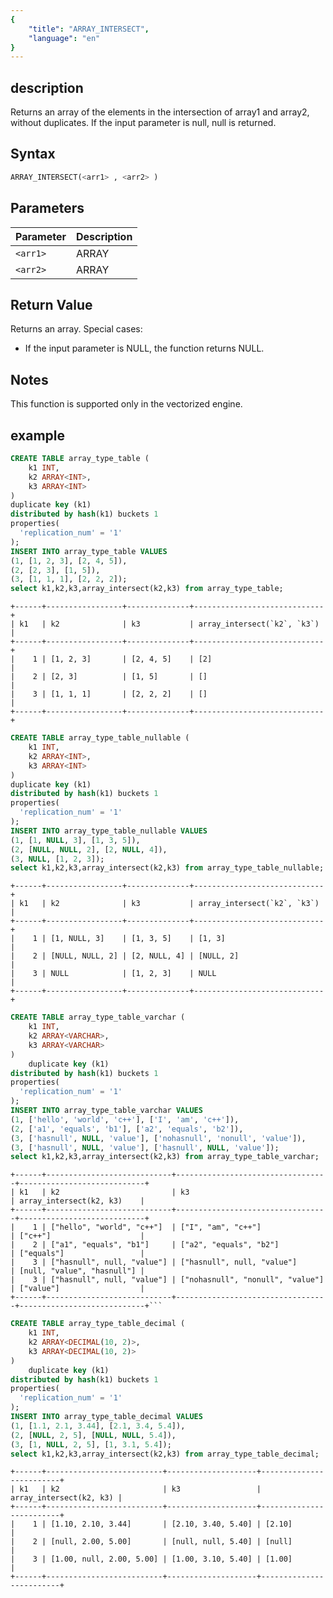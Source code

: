 ```yaml
---
{
    "title": "ARRAY_INTERSECT",
    "language": "en"
}
---
```


<!--
Licensed to the Apache Software Foundation (ASF) under one
or more contributor license agreements.  See the NOTICE file
distributed with this work for additional information
regarding copyright ownership.  The ASF licenses this file
to you under the Apache License, Version 2.0 (the
"License"); you may not use this file except in compliance
with the License.  You may obtain a copy of the License at

  http://www.apache.org/licenses/LICENSE-2.0

Unless required by applicable law or agreed to in writing,
software distributed under the License is distributed on an
"AS IS" BASIS, WITHOUT WARRANTIES OR CONDITIONS OF ANY
KIND, either express or implied.  See the License for the
specific language governing permissions and limitations
under the License.
-->

## description
Returns an array of the elements in the intersection of array1 and array2, without duplicates. If the input parameter is null, null is returned.

## Syntax
```sql
ARRAY_INTERSECT(<arr1> , <arr2> )
```

## Parameters
| Parameter | Description |
|---|---|
| `<arr1>`  | ARRAY |
| `<arr2>`  | ARRAY |

## Return Value
Returns an array. Special cases:
- If the input parameter is NULL, the function returns NULL.

## Notes

This function is supported only in the vectorized engine.

## example
```sql
CREATE TABLE array_type_table (
    k1 INT,
    k2 ARRAY<INT>,
    k3 ARRAY<INT>
)
duplicate key (k1)
distributed by hash(k1) buckets 1
properties(
  'replication_num' = '1'
);
INSERT INTO array_type_table VALUES 
(1, [1, 2, 3], [2, 4, 5]),
(2, [2, 3], [1, 5]),
(3, [1, 1, 1], [2, 2, 2]);
select k1,k2,k3,array_intersect(k2,k3) from array_type_table;
```
```text
+------+-----------------+--------------+-----------------------------+
| k1   | k2              | k3           | array_intersect(`k2`, `k3`) |
+------+-----------------+--------------+-----------------------------+
|    1 | [1, 2, 3]       | [2, 4, 5]    | [2]                         |
|    2 | [2, 3]          | [1, 5]       | []                          |
|    3 | [1, 1, 1]       | [2, 2, 2]    | []                          |
+------+-----------------+--------------+-----------------------------+
```
```sql
CREATE TABLE array_type_table_nullable (
    k1 INT,
    k2 ARRAY<INT>,
    k3 ARRAY<INT>
)
duplicate key (k1)
distributed by hash(k1) buckets 1
properties(
  'replication_num' = '1'
);
INSERT INTO array_type_table_nullable VALUES
(1, [1, NULL, 3], [1, 3, 5]),
(2, [NULL, NULL, 2], [2, NULL, 4]),
(3, NULL, [1, 2, 3]);
select k1,k2,k3,array_intersect(k2,k3) from array_type_table_nullable;
```

```text
+------+-----------------+--------------+-----------------------------+
| k1   | k2              | k3           | array_intersect(`k2`, `k3`) |
+------+-----------------+--------------+-----------------------------+
|    1 | [1, NULL, 3]    | [1, 3, 5]    | [1, 3]                      |
|    2 | [NULL, NULL, 2] | [2, NULL, 4] | [NULL, 2]                   |
|    3 | NULL            | [1, 2, 3]    | NULL                        |
+------+-----------------+--------------+-----------------------------+
```
```sql
CREATE TABLE array_type_table_varchar (
    k1 INT,
    k2 ARRAY<VARCHAR>,
    k3 ARRAY<VARCHAR>
)
    duplicate key (k1)
distributed by hash(k1) buckets 1
properties(
  'replication_num' = '1'
);
INSERT INTO array_type_table_varchar VALUES
(1, ['hello', 'world', 'c++'], ['I', 'am', 'c++']),
(2, ['a1', 'equals', 'b1'], ['a2', 'equals', 'b2']),
(3, ['hasnull', NULL, 'value'], ['nohasnull', 'nonull', 'value']),
(3, ['hasnull', NULL, 'value'], ['hasnull', NULL, 'value']);
select k1,k2,k3,array_intersect(k2,k3) from array_type_table_varchar;
```
```text
+------+----------------------------+----------------------------------+----------------------------+
| k1   | k2                         | k3                               | array_intersect(k2, k3)    |
+------+----------------------------+----------------------------------+----------------------------+
|    1 | ["hello", "world", "c++"]  | ["I", "am", "c++"]               | ["c++"]                    |
|    2 | ["a1", "equals", "b1"]     | ["a2", "equals", "b2"]           | ["equals"]                 |
|    3 | ["hasnull", null, "value"] | ["hasnull", null, "value"]       | [null, "value", "hasnull"] |
|    3 | ["hasnull", null, "value"] | ["nohasnull", "nonull", "value"] | ["value"]                  |
+------+----------------------------+----------------------------------+----------------------------+```
```
```sql
CREATE TABLE array_type_table_decimal (
    k1 INT,
    k2 ARRAY<DECIMAL(10, 2)>,
    k3 ARRAY<DECIMAL(10, 2)>
)
    duplicate key (k1)
distributed by hash(k1) buckets 1
properties(
  'replication_num' = '1'
);
INSERT INTO array_type_table_decimal VALUES
(1, [1.1, 2.1, 3.44], [2.1, 3.4, 5.4]),
(2, [NULL, 2, 5], [NULL, NULL, 5.4]),
(3, [1, NULL, 2, 5], [1, 3.1, 5.4]);
select k1,k2,k3,array_intersect(k2,k3) from array_type_table_decimal;
```
```text
+------+--------------------------+--------------------+-------------------------+
| k1   | k2                       | k3                 | array_intersect(k2, k3) |
+------+--------------------------+--------------------+-------------------------+
|    1 | [1.10, 2.10, 3.44]       | [2.10, 3.40, 5.40] | [2.10]                  |
|    2 | [null, 2.00, 5.00]       | [null, null, 5.40] | [null]                  |
|    3 | [1.00, null, 2.00, 5.00] | [1.00, 3.10, 5.40] | [1.00]                  |
+------+--------------------------+--------------------+-------------------------+
```
